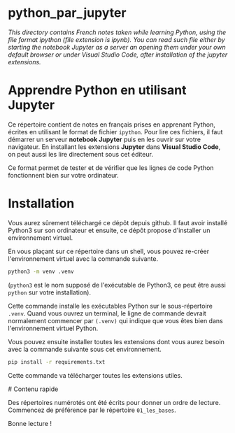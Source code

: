 # python_par_jupyter

<em>
This directory contains French notes taken while learning Python, using the file format ipython (file extension is ipynb). You can read such file either by starting the notebook Jupyter as a server an opening them under your own default browser or under Visual Studio Code, after installation of the jupyter extensions.
</em>

# Apprendre Python en utilisant Jupyter

Ce répertoire contient de notes en français prises en apprenant Python, écrites en utilisant le format de fichier `ipython`. Pour lire ces fichiers, il faut démarrer un serveur  **notebook Jupyter** puis en les ouvrir sur votre navigateur. En installant les extensions **Jupyter** dans **Visual Studio Code**, on peut aussi les lire directement sous cet éditeur.

Ce format permet de tester et de vérifier que les lignes de code Python fonctionnent bien sur votre ordinateur.


# Installation

Vous aurez sûrement téléchargé ce dépôt depuis github. Il faut avoir installé Python3 sur son ordinateur et ensuite, ce dépôt propose d'installer un environnement virtuel.

En vous plaçant sur ce répertoire dans un shell, vous pouvez re-créer l'environnement virtuel avec la commande suivante.

```bash
python3 -m venv .venv
```
(`python3` est le nom supposé de l'exécutable de Python3, ce peut être aussi `python` sur votre installation).

Cette commande installe les exécutables Python sur le sous-répertoire `.venv`. Quand vous ouvrez un terminal, le ligne de commande devrait normalement commencer par `(.venv)` qui indique que vous êtes bien dans l'environnement virtuel Python.

Vous pouvez ensuite installer toutes les extensions dont vous aurez besoin avec la commande suivante sous cet environnement.

```bash
pip install -r requirements.txt
```

Cette commande va télécharger toutes les extensions utiles.


# Contenu rapide

Des répertoires numérotés ont été écrits pour donner un ordre de lecture. Commencez de préférence par le répertoire `01_les_bases`.


Bonne lecture !
